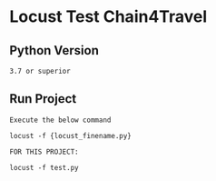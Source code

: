 # Locust Test Chain4Travel

## Python Version
```
3.7 or superior
```

## Run Project
```
Execute the below command

locust -f {locust_finename.py}

FOR THIS PROJECT:

locust -f test.py
```

